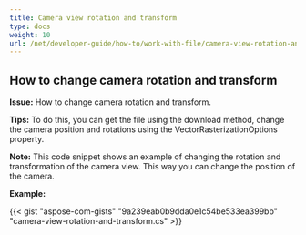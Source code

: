 ```yaml
---
title: Camera view rotation and transform
type: docs
weight: 10
url: /net/developer-guide/how-to/work-with-file/camera-view-rotation-and-transform/
---
```


## **How to change camera rotation and transform**

**Issue:** How to change camera rotation and transform.

**Tips:** To do this, you can get the file using the download method, change the camera position and rotations using the VectorRasterizationOptions property.

**Note:** This code snippet shows an example of changing the rotation and transformation of the camera view. This way you can change the position of the camera.

**Example:**

{{< gist "aspose-com-gists" "9a239eab0b9dda0e1c54be533ea399bb" "camera-view-rotation-and-transform.cs" >}}